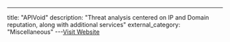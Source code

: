 ---
title: "APIVoid"
description: "Threat analysis centered on IP and Domain reputation, along with additional services"
external_category: "Miscellaneous"
---[Visit Website](https://www.apivoid.com/)

